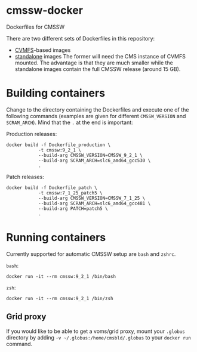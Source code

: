 # cmssw-docker
Dockerfiles for CMSSW

There are two different sets of Dockerfiles in this repository:
- [CVMFS](cvmfs)-based images
- [standalone](standalone) images
The former will need the CMS instance of CVMFS mounted. The advantage is that they are much smaller while the standalone images contain the full CMSSW release (around 15 GB).

# Building containers

Change to the directory containing the Dockerfiles and execute one of the following commands (examples are given for different `CMSSW_VERSION` and `SCRAM_ARCH`). Mind that the `.` at the end is important:

Production releases:

```
docker build -f Dockerfile_production \
            -t cmssw:9_2_1 \
            --build-arg CMSSW_VERSION=CMSSW_9_2_1 \
            --build-arg SCRAM_ARCH=slc6_amd64_gcc530 \
            .
```

Patch releases:

```
docker build -f Dockerfile_patch \
            -t cmssw:7_1_25_patch5 \
            --build-arg CMSSW_VERSION=CMSSW_7_1_25 \
            --build-arg SCRAM_ARCH=slc6_amd64_gcc481 \
            --build-arg PATCH=patch5 \
            .
```

# Running containers

Currently supported for automatic CMSSW setup are `bash` and `zshrc`.

`bash`:
```
docker run -it --rm cmssw:9_2_1 /bin/bash
```
`zsh`:
```
docker run -it --rm cmssw:9_2_1 /bin/zsh
```

## Grid proxy

If you would like to be able to get a voms/grid proxy, mount your `.globus` directory by adding `-v ~/.globus:/home/cmsbld/.globus` to your `docker run` command.
